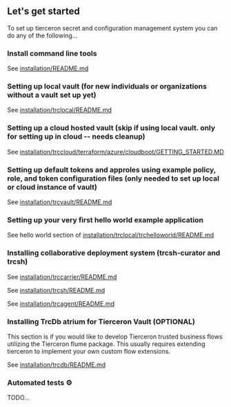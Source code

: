 ﻿
## Let's get started
To set up tierceron secret and configuration management system you can do any of the following...

### Install command line tools
See [installation/README.md](installation/README.md)

### Setting up local vault (for new individuals or organizations without a vault set up yet)
See [installation/trclocal/README.md](installation/trclocal/README.md)

### Setting up a cloud hosted vault (skip if using local vault.  only for setting up in cloud -- needs cleanup)
See [installation/trccloud/terraform/azure/cloudboot/GETTING_STARTED.MD](installation/trccloud/terraform/azure/cloudboot/GETTING_STARTED.MD)

### Setting up default tokens and approles using example policy, role, and token configuration files (only needed to set up local or cloud instance of vault)
See [installation/trcvault/README.md](installation/trcvault/README.md)

### Setting up your very first hello world example application
See hello world section of [installation/trclocal/trchelloworld/README.md](installation/trclocal/trchelloworld/README.md)

### Installing collaborative deployment system (trcsh-curator and trcsh)
See [installation/trccarrier/README.md](installation/trccarrier/README.md)

See [installation/trcsh/README.md](installation/trcsh/README.md)

See [installation/trcagent/README.md](installation/trcagent/README.md)


### Installing TrcDb atrium for Tierceron Vault (OPTIONAL)
This section is if you would like to develop Tierceron trusted business flows utilizing the Tierceron flume package.  This usually requires extending tierceron to implement your own custom flow extensions.

See [installation/trcdb/README.md](installation/trcdb/README.md)

### Automated tests ⚙
TODO...


